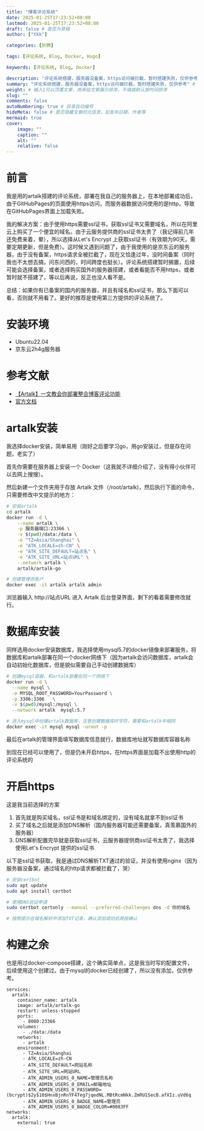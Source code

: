 ```yaml
---
title: "博客评论系统"
date: 2025-01-25T17:23:52+08:00
lastmod: 2025-01-25T17:23:52+08:00
draft: false # 是否为草稿
author: ["tkk"]

categories: [折腾]

tags: [评论系统, Blog, Docker, Hugo]

keywords: [评论系统, Blog, Docker]

description: "评论系统搭建，服务器没备案，https访问被拦截，暂时搭建失败，仅供参考" # 文章描述，与搜索优化相关
summary: "评论系统搭建，服务器没备案，https访问被拦截，暂时搭建失败，仅供参考" # 文章简单描述，会展示在主页
weight: # 输入1可以顶置文章，用来给文章展示排序，不填就默认按时间排序
slug: ""
comments: false
autoNumbering: true # 目录自动编号
hideMeta: false # 是否隐藏文章的元信息，如发布日期、作者等
mermaid: true
cover:
    image: ""
    caption: ""
    alt: ""
    relative: false
---
```


<!-- more -->

# 前言
我是用的artalk搭建的评论系统，部署在我自己的服务器上，在本地部署成功后，由于GitHubPages的页面使用https访问，而服务器数据访问使用的是http，导致在GitHubPages界面上加载失败。

我的解决方案：由于使用https需要ssl证书，获取ssl证书又需要域名，所以在阿里云上购买了一个便宜的域名。由于云服务提供商的ssl证书太贵了（我记得前几年还免费来着，晕），所以选择从Let's Encrypt 上获取ssl证书（有效期为90天，需要定期更新，但是免费）。这时候又遇到问题了，由于我使用的是京东云的服务器，由于没有备案，https请求全被拦截了，现在又恰逢过年，没时间备案（同时我也不太想去搞，问东问西的，时间跨度也挺长）。评论系统搭建暂时搁置，后续可能会选择备案，或者选择购买国外的服务器搭建，或者看能否不用https，或者暂时就不搭建了，等以后再说，反正也没人看不是。

总结：如果你有已备案的国内的服务器，并且有域名和ssl证书，那么下面可以看，否则就不用看了。更好的推荐是使用第三方提供的评论系统了。

# 安装环境
- Ubuntu22.04
- 京东云2h4g服务器

# 参考文献
- [【Artalk】一文教会你部署整合博客评论功能](https://blog.csdn.net/Sunshine_QS/article/details/143870172)
- [官方文档](https://artalk.js.org/zh/guide/deploy.html)
# artalk安装

我选择docker安装，简单易用（刚好之后要学习go，用go安装过，但是存在问题，老实了）

首先你需要在服务器上安装一个 Docker（这我就不详细介绍了，没有得小伙伴可以去网上搜搜）。

然后新建一个文件夹用于存放 Artalk 文件（/root/artalk)，然后执行下面的命令，只需要修改中文提示的地方：

```bash
# 安装artalk
cd artalk
docker run -d \
    --name artalk \
    -p 服务器端口:23366 \
    -v $(pwd)/data:/data \
    -e "TZ=Asia/Shanghai" \
    -e "ATK_LOCALE=zh-CN" \
    -e "ATK_SITE_DEFAULT=站点名" \
    -e "ATK_SITE_URL=站点URL" \
    --network artalk \
    artalk/artalk-go

# 创建管理员账户
docker exec -it artalk artalk admin
```
浏览器输入 http://站点URL 进入 Artalk 后台登录界面，剩下的看着需要修改就行。
# 数据库安装

同样选用docker安装数据库，我选择使用mysql5.7的docker镜像来部署服务，将数据库和artalk部署在同一个docker网络下（因为artalk会访问数据库，artalk会自动初始化数据库，但是貌似需要自己手动创建数据库）

```bash
# 创建mysql容器，和artalk部署在同一个网络下
docker run -d \
  --name mysql \
  -e MYSQL_ROOT_PASSWORD=YourPassword \
  -p 3306:3306   \
  -v $(pwd)/mysql:/mysql \
  --network artalk  mysql:5.7

# 进入mysql中创建artalk数据库，注意创建数据库时字符，需要和artalk中相同
docker exec -it mysql mysql -uroot -p
```

最后在artalk的管理界面填写数据库信息就行，数据库地址就写数据库容器名称

到现在已经可以使用了，但是仍未开启https，在https界面是加载不出使用http的评论系统的

# 开启https

这是我当前选择的方案

1. 首先就是购买域名，ssl证书是和域名绑定的，没有域名就拿不到ssl证书
2. 买了域名之后就是添加DNS解析（国内服务器可能还需要备案，真羡慕国外的服务器）
3. DNS解析配置完毕就是获取ssl证书，云服务器提供商ssl证书太贵了，我选择使用Let's Encrypt 提供的ssl证书

以下是ssl证书获取，我是通过DNS解析TXT通过的验证，并没有使用nginx（因为服务器没备案，通过域名的http请求都被拦截了，哭）

```bash
# 安装certbot
sudo apt update
sudo apt install certbot

# 使用DNS验证申请
sudo certbot certonly --manual --preferred-challenges dns -d 你的域名

# 按照提示在域名解析中添加TXT记录，确认添加成功后再按确认
```

# 构建之余

也是用过docker-compose搭建，这个确实简单点，这是我当时写的配置文件，后续使用这个创建过。由于mysql的docker已经创建了，所以没有添加，仅供参考。

```
services:
  artalk:
    container_name: artalk
    image: artalk/artalk-go
    restart: unless-stopped
    ports:
      - 8080:23366
    volumes:
      - ./data:/data
    networks:
      - artalk
    environment:
      - TZ=Asia/Shanghai
      - ATK_LOCALE=zh-CN
      - ATK_SITE_DEFAULT=网站名称
      - ATK_SITE_URL=网站URL
      - ATK_ADMIN_USERS_0_NAME=管理员名称
      - ATK_ADMIN_USERS_0_EMAIL=邮箱地址
      - ATK_ADMIN_USERS_0_PASSWORD=(bcrypt)$2y$10$HnxBjnRnYF4Teg7jqedNL.MBtRcmNkk.ZmRU1SecB.afXIz.uVd6q
      - ATK_ADMIN_USERS_0_BADGE_NAME=管理员
      - ATK_ADMIN_USERS_0_BADGE_COLOR=#0083FF
networks:
  artalk:
    external: true
```